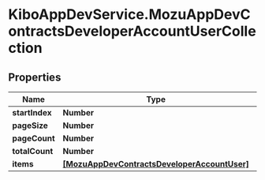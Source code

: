 # KiboAppDevService.MozuAppDevContractsDeveloperAccountUserCollection

## Properties

Name | Type | Description | Notes
------------ | ------------- | ------------- | -------------
**startIndex** | **Number** |  | [optional] 
**pageSize** | **Number** |  | [optional] 
**pageCount** | **Number** |  | [optional] 
**totalCount** | **Number** |  | [optional] 
**items** | [**[MozuAppDevContractsDeveloperAccountUser]**](MozuAppDevContractsDeveloperAccountUser.md) |  | [optional] 


